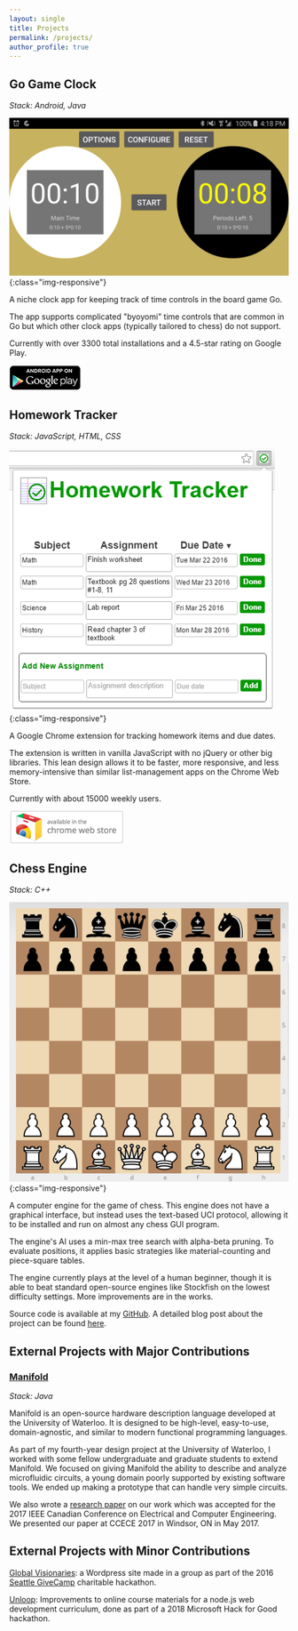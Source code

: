 ```yaml
---
layout: single
title: Projects
permalink: /projects/
author_profile: true
---
```


## Go Game Clock ##
_Stack: Android, Java_

![Go Game Clock](/assets/images/gogameclock.png){:class="img-responsive"}

A niche clock app for keeping track of time controls in the board game Go.

The app supports complicated "byoyomi" time controls that are common in Go but which other clock apps (typically tailored to chess) do not support.

Currently with over 3300 total installations and a 4.5-star rating on Google Play.

[![Go Game Clock on Google Play](/assets/images/google-play-icon.png)](https://play.google.com/store/apps/details?id=com.psocha.goclock)

## Homework Tracker ##
_Stack: JavaScript, HTML, CSS_

![Homework Tracker](/assets/images/homeworktracker.png){:class="img-responsive"}

A Google Chrome extension for tracking homework items and due dates.

The extension is written in vanilla JavaScript with no jQuery or other big libraries.
This lean design allows it to be faster, more responsive, and less memory-intensive than similar list-management apps on the Chrome Web Store.

Currently with about 15000 weekly users.

[![Homework Tracker on Chrome Web Store](/assets/images/chrome-web-store.png)](https://chrome.google.com/webstore/detail/homework-tracker/nblmegnbohbagljeheaniomchelnhhka)

## Chess Engine ##
_Stack: C++_

![Chess Engine](/assets/images/chessengine.png){:class="img-responsive"}

A computer engine for the game of chess. 
This engine does not have a graphical interface, but instead uses the text-based UCI protocol, allowing it to be installed and run on almost any chess GUI program.

The engine's AI uses a min-max tree search with alpha-beta pruning.
To evaluate positions, it applies basic strategies like material-counting and piece-square tables.

The engine currently plays at the level of a human beginner, though it is able to beat standard open-source engines like Stockfish on the lowest difficulty settings. More improvements are in the works.

Source code is available at my [GitHub](https://github.com/psocha/ChessEngine). A detailed blog post about the project can be found [here](/blog/chess-engine.html).

## External Projects with Major Contributions ##

### [Manifold](https://manifold-lang.github.io) ###
_Stack: Java_

Manifold is an open-source hardware description language developed at the University of Waterloo. 
It is designed to be high-level, easy-to-use, domain-agnostic, and similar to modern functional programming languages.

As part of my fourth-year design project at the University of Waterloo, I worked with some fellow undergraduate and graduate students to extend Manifold.
We focused on giving Manifold the ability to describe and analyze microfluidic circuits, a young domain poorly supported by existing software tools.
We ended up making a prototype that can handle very simple circuits.

We also wrote a [research paper](/assets/documents/manifold-paper.pdf) on our work which was accepted for the 2017 IEEE Canadian Conference on Electrical and Computer Engineering.
We presented our paper at CCECE 2017 in Windsor, ON in May 2017.

## External Projects with Minor Contributions ##

[Global Visionaries](http://globalvisionaries.org/): a Wordpress site made in a group as part of the 2016 [Seattle GiveCamp](http://www.seattlegivecamp.org/) charitable hackathon.

[Unloop](https://www.un-loop.org/): Improvements to online course materials for a node.js web development curriculum, done as part of a 2018 Microsoft Hack for Good hackathon.
